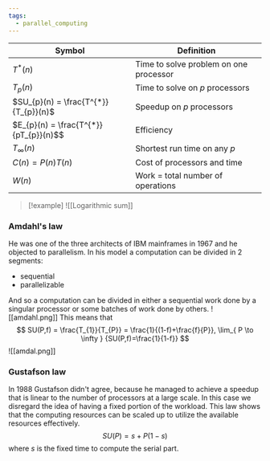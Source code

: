 ```yaml
---
tags:
  - parallel_computing
---
```

| Symbol | Definition |
| --- | --- |
| $T^{*}(n)$ | Time to solve problem on one processor |
| $T_{p}(n)$ | Time to solve on $p$ processors |
| $SU_{p}(n) = \frac{T^{*}}{T_{p}}(n)$ | Speedup on $p$ processors |
| $E_{p}(n) = \frac{T^{*}}{pT_{p}}(n)$$ | Efficiency |
| $T_{\infty}(n)$ | Shortest run time on any $p$ |
| $C(n) = P(n)T(n)$ | Cost of processors and time |
| $W(n)$ | Work = total number of operations |

>[!example]
>![[Logarithmic sum]]

### Amdahl's law

He was one of the three architects of IBM mainframes in 1967 and he objected to parallelism. In his model a computation can be divided in 2 segments:
- sequential 
- parallelizable

And so a computation can be divided in either a sequential work done by a singular processor or some batches of work done by others. 
![[amdahl.png]]
This means that
$$
SU(P,f) = \frac{T_{1}}{T_{P}} = \frac{1}{(1-f)+\frac{f}{P}}, \lim_{ P \to \infty } {SU(P,f)=\frac{1}{1-f}}
$$
![[amdal.png]]

### Gustafson law

In 1988 Gustafson didn't agree, because he managed to achieve a speedup that is linear to the number of processors at a large scale. In this case we disregard the idea of having a fixed portion of the workload. This law shows that the computing resources can be scaled up to utilize the available resources effectively.
$$
SU(P) = s + P(1-s)
$$
where $s$ is the fixed time to compute the serial part.